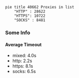 
```mermaid
pie title 40662 Proxies in list
    "HTTP" : 28622
    "HTTPS": 10722
    "SOCKS" : 8481
```

### Some Info
#### Average Timeout

- mixed: 4.0s
- http: 2.2s
- https: 8.1s
- socks: 6.5s